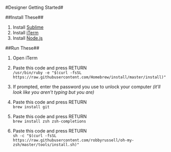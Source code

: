 #Designer Getting Started#

##Install These##
1. Install <a href="https://www.sublimetext.com/" target="_blank">Sublime</a>
2. Install <a href="https://www.iterm2.com/" target="_blank">iTerm</a>
3. Install <a href="https://www.nodejs.org/" target="_blank">Node.js</a>

##Run These##
1. Open iTerm
2. Paste this code and press RETURN<br>
`/usr/bin/ruby -e "$(curl -fsSL https://raw.githubusercontent.com/Homebrew/install/master/install)"`

3. If prompted, enter the password you use to unlock your computer _(it'll look like you aren't typing but you are)_

4. Paste this code and press RETURN<br>
`brew install git`

5. Paste this code and press RETURN<br>
`brew install zsh zsh-completions`

6. Paste this code and press RETURN<br>
`sh -c "$(curl -fsSL https://raw.githubusercontent.com/robbyrussell/oh-my-zsh/master/tools/install.sh)"`

